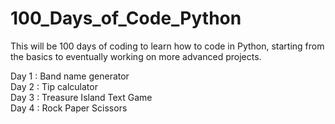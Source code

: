 # 100_Days_of_Code_Python

This will be 100 days of coding to learn how to code in Python, starting from the basics to eventually working on more advanced projects.

Day 1 : Band name generator<br>
Day 2 : Tip calculator<br>
Day 3 : Treasure Island Text Game<br>
Day 4 : Rock Paper Scissors <br>
